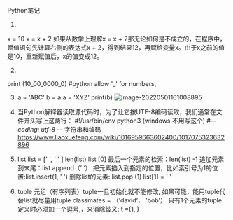 Python笔记

1.
x = 10
x = x + 2
如果从数学上理解x = x + 2那无论如何是不成立的，在程序中，赋值语句先计算右侧的表达式x + 2，得到结果12，再赋给变量x。由于x之前的值是10，重新赋值后，x的值变成12。

2.
print (10_00_0000_0) #python allow '_' for numbers,

3. a = 'ABC'
    b = a
    a = 'XYZ'
    print(b)
    ![image-20220501161008895](C:\Users\mbai1\AppData\Roaming\Typora\typora-user-images\image-20220501161008895.png)

4. 当Python解释器读取源代码时，为了让它按UTF-8编码读取，我们通常在文件开头写上这两行：
#!/usr/bin/env python3 (windows 不用写这个)
#-*- coding: utf-8 -*-
字符串和编码 https://www.liaoxuefeng.com/wiki/1016959663602400/1017075323632896 

5. list 
list = [' ', ' ' ]
len(list)
list [0]
最后一个元素的检索：len(list) -1 
追加元素到末尾：list.append（’ ‘）
把元素插入到指定的位置，比如索引号为1的位置:list.insert(1, ' ')
删除list的元素: list.pop (1)
list[1] = ' '

6. tuple 元组（有序列表）tuple一旦初始化就不能修改, 如果可能，能用tuple代替list就尽量用tuple
classmates = （’david‘， 'bob'）
只有1个元素的tuple定义时必须加一个逗号,，来消除歧义: t =(1, )

